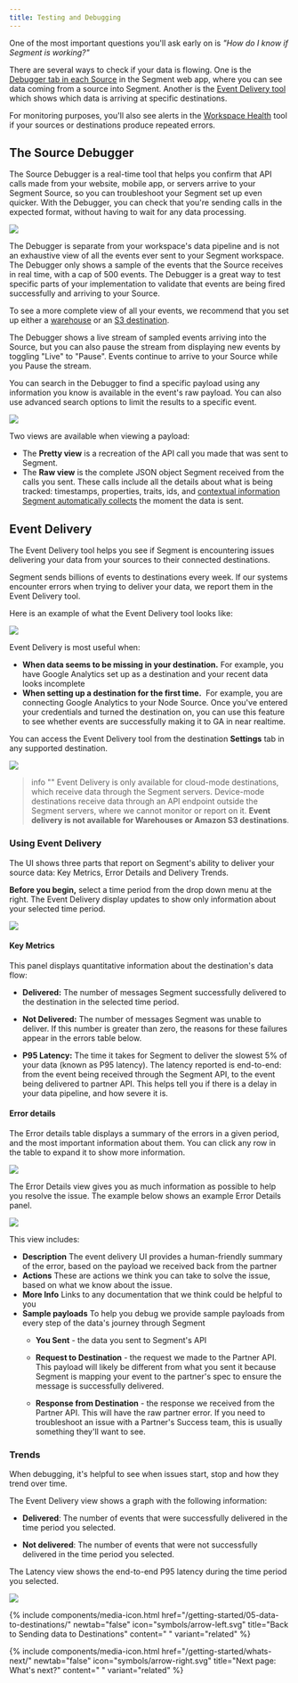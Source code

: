```yaml
---
title: Testing and Debugging
---
```


One of the most important questions you'll ask early on is _"How do I know if Segment is working?"_

There are several ways to check if your data is flowing. One is the [Debugger tab in each Source](/docs/connections/sources/debugger/) in the Segment web app, where you can see data coming from a source into Segment. Another is the [Event Delivery tool](/docs/connections/event-delivery/) which shows which data is arriving at specific destinations.

For monitoring purposes, you'll also see alerts in the [Workspace Health](/docs/segment-app/#health) tool if your sources or destinations produce repeated errors.

## The Source Debugger

<!-- Source: https://segment.com/docs/connections/sources/debugger/ -->

The Source Debugger is a real-time tool that helps you confirm that API calls made from your website, mobile app, or servers arrive to your Segment Source, so you can troubleshoot your Segment set up even quicker. With the Debugger, you can check that you're sending calls in the expected format, without having to wait for any data processing.

![](/docs/connections/sources/images/debugger_view.png)

The Debugger is separate from your workspace's data pipeline and is not an exhaustive view of all the events ever sent to your Segment workspace. The Debugger only shows a sample of the events that the Source receives in real time, with a cap of 500 events. The Debugger is a great way to test specific parts of your implementation to validate that events are being fired successfully and arriving to your Source.

To see a more complete view of all your events, we recommend that you set up either a [warehouse](/docs/guides/general/what-is-a-warehouse/) or an [S3 destination](/docs/destinations/amazon-s3/).

The Debugger shows a live stream of sampled events arriving into the Source, but you can also pause the stream from displaying new events by toggling "Live" to "Pause". Events continue to arrive to your Source while you Pause the stream.

You can search in the Debugger to find a specific payload using any information you know is available in the event's raw payload. You can also use advanced search options to limit the results to a specific event.

![](/docs/connections/sources/images/debugger_search.png)

Two views are available when viewing a payload:

* The **Pretty view** is a recreation of the API call you made that was sent to Segment.
* The **Raw view** is the complete JSON object Segment received from the calls you sent. These calls include all the details about what is being tracked: timestamps, properties, traits, ids, and [contextual information Segment automatically collects](/docs/connections/spec/common/#context-fields-automatically-collected) the moment the data is sent.


## Event Delivery

<!--Source: https://segment.com/docs/connections/event-delivery/-->

The Event Delivery tool helps you see if Segment is encountering issues delivering your data from your sources to their connected destinations. 

Segment sends billions of events to destinations every week. If our systems encounter errors when trying to deliver your data, we report them in the Event Delivery tool.

Here is an example of what the Event Delivery tool looks like:

![](/docs/connections/images/edelivery_jXaoBuF6.png)


Event Delivery is most useful when: 

- **When data seems to be missing in your destination.**
  For example, you have Google Analytics set up as a destination and your recent data looks incomplete
- **When setting up a destination for the first time.** 
  For example, you are connecting Google Analytics to your Node Source. Once you've entered your credentials and turned the destination on, you can use this feature to see whether events are successfully making it to GA in near realtime. 

You can access the Event Delivery tool from the destination **Settings** tab in any supported destination.

![](/docs/connections/images/find-edelivery.png)

> info ""
> Event Delivery is only available for cloud-mode destinations, which receive data through the Segment servers. Device-mode destinations receive data through an API endpoint outside the Segment servers, where we cannot monitor or report on it. **Event delivery is not available for Warehouses or Amazon S3 destinations**.


### Using Event Delivery

The UI shows three parts that report on Segment's ability to deliver your source data: Key Metrics, Error Details and Delivery Trends.

**Before you begin,** select a time period from the drop down menu at the right. The Event Delivery display updates to show only information about your selected time period.

![](/docs/connections/images/edelivery_Qs4r85sc.png)

#### Key Metrics

This panel displays quantitative information about the destination's data flow:

- **Delivered:** The number of messages Segment successfully delivered to the destination in the selected time period.

- **Not Delivered:** The number of messages Segment was unable to deliver. If this number is greater than zero, the reasons for these failures appear in the errors table below. 

- **P95 Latency:** The time it takes for Segment to deliver the slowest 5% of your data (known as P95 latency). The latency reported is end-to-end: from the event being received through the Segment API, to the event being delivered to partner API. This helps tell you if there is a delay in your data pipeline, and how severe it is.

#### Error details

The Error details table displays a summary of the errors in a given period, and the most important information about them. You can click any row in the table to expand it to show more information. 

![](/docs/connections/images/edelivery_V6hldpCl.png)


The Error Details view gives you as much information as possible to help you resolve the issue. The example below shows an example Error Details panel. 

![](/docs/connections/images/edelivery_CgNb4wVN.png)

This view includes: 

- **Description**
  The event delivery UI provides a human-friendly summary of the error, based on the payload we received back from the partner
- **Actions**
  These are actions we think you can take to solve the issue, based on what we know about the issue. 
- **More Info**
  Links to any documentation that we think could be helpful to you 
- **Sample payloads**
  To help you debug we provide sample payloads from every step of the data's journey through Segment
  - **You Sent** - the data you sent to Segment's API

  - **Request to Destination** - the request we made to the Partner API. This payload will likely be different from what you sent it because Segment is mapping your event to the partner's spec to ensure the message is successfully delivered. 

  - **Response from Destination** - the response we received from the Partner API. This will have the raw partner error. If you need to troubleshoot an issue with a Partner's Success team, this is usually something they'll want to see. 

### Trends

When debugging, it's helpful to see when issues start, stop and how they trend over time. 

The Event Delivery view shows a graph with the following information:
- **Delivered**: The number of events that were successfully delivered in the time period you selected. 

- **Not delivered**: The number of events that were not successfully delivered in the time period you selected. 

The Latency view shows the end-to-end P95 latency during the time period you selected.

![](/docs/connections/images/edelivery_9FRFTAso.png)




<div class="double">
  {% include components/media-icon.html  href="/getting-started/05-data-to-destinations/" newtab="false" icon="symbols/arrow-left.svg" title="Back to Sending data to Destinations" content=" " variant="related" %}

  {% include components/media-icon.html  href="/getting-started/whats-next/" newtab="false" icon="symbols/arrow-right.svg" title="Next page: What's next?" content=" " variant="related" %}
</div>
